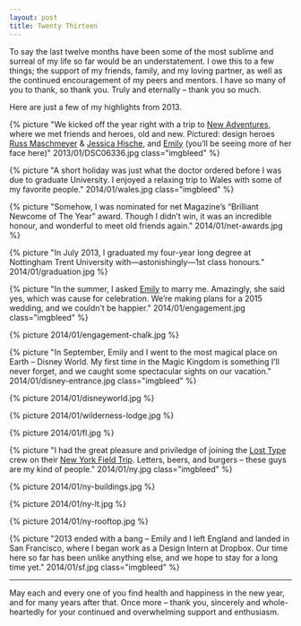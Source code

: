 ```yaml
---
layout: post
title: Twenty Thirteen
---
```


To say the last twelve months have been some of the most sublime and surreal of my life so far would be an understatement. I owe this to a few things; the support of my friends, family, and my loving partner, as well as the continued encouragement of my peers and mentors. I have so many of you to thank, so thank you. Truly and eternally – thank you so much.

Here are just a few of my highlights from 2013.

{% picture "We kicked off the year right with a trip to [New Adventures](http://2013.newadventuresconf.com), where we met friends and heroes, old and new. Pictured: design heroes [Russ Maschmeyer](http://twitter.com/strangenative) & [Jessica Hische](http://twitter.com/jessicahische), and [Emily](http://twitter.com/iamemliy) (you’ll be seeing more of her face here)" 2013/01/DSC06336.jpg class="imgbleed" %}

{% picture "A short holiday was just what the doctor ordered before I was due to graduate University. I enjoyed a relaxing trip to Wales with some of my favorite people." 2014/01/wales.jpg class="imgbleed" %}

{% picture "Somehow, I was nominated for net Magazine’s “Brilliant Newcome of The Year” award. Though I didn’t win, it was an incredible honour, and wonderful to meet old friends again." 2014/01/net-awards.jpg %}

{% picture "In July 2013, I graduated my four-year long degree at Nottingham Trent University with—astonishingly—1st class honours." 2014/01/graduation.jpg %}

{% picture "In the summer, I asked [Emily](http://twitter.com/iamemliy) to marry me. Amazingly, she said yes, which was cause for celebration. We’re making plans for a 2015 wedding, and we couldn’t be happier." 2014/01/engagement.jpg class="imgbleed" %}

{% picture 2014/01/engagement-chalk.jpg %}

{% picture "In September, Emily and I went to the most magical place on Earth – Disney World. My first time in the Magic Kingdom is something I’ll never forget, and we caught some spectacular sights on our vacation." 2014/01/disney-entrance.jpg class="imgbleed" %}

{% picture 2014/01/disneyworld.jpg %}

{% picture 2014/01/wilderness-lodge.jpg %}

{% picture 2014/01/fl.jpg %}

{% picture "I had the great pleasure and priviledge of joining the [Lost Type](http://losttype.com/) crew on their [New York Field Trip](http://fieldtripny.com/). Letters, beers, and burgers – these guys are my kind of people." 2014/01/ny.jpg class="imgbleed" %}

{% picture 2014/01/ny-buildings.jpg %}

{% picture 2014/01/ny-lt.jpg %}

{% picture 2014/01/ny-rooftop.jpg %}

{% picture "2013 ended with a bang – Emily and I left England and landed in San Francisco, where I began work as a Design Intern at Dropbox. Our time here so far has been unlike anything else, and we hope to stay for a long time yet." 2014/01/sf.jpg class="imgbleed" %}

* * *

May each and every one of you find health and happiness in the new year, and for many years after that. Once more – thank you, sincerely and whole-heartedly for your continued and overwhelming support and enthusiasm.
